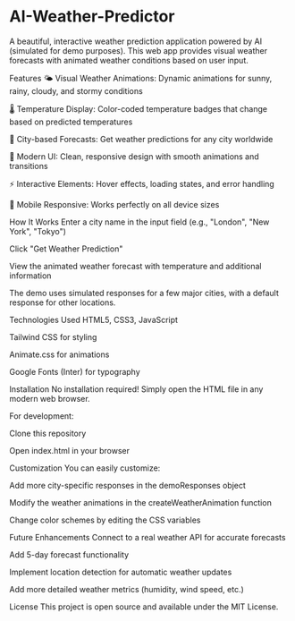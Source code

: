 # AI-Weather-Predictor
A beautiful, interactive weather prediction application powered by AI (simulated for demo purposes). This web app provides visual weather forecasts with animated weather conditions based on user input.

Features
🌤️ Visual Weather Animations: Dynamic animations for sunny, rainy, cloudy, and stormy conditions

🌡️ Temperature Display: Color-coded temperature badges that change based on predicted temperatures

📍 City-based Forecasts: Get weather predictions for any city worldwide

🎨 Modern UI: Clean, responsive design with smooth animations and transitions

⚡ Interactive Elements: Hover effects, loading states, and error handling

📱 Mobile Responsive: Works perfectly on all device sizes

How It Works
Enter a city name in the input field (e.g., "London", "New York", "Tokyo")

Click "Get Weather Prediction"

View the animated weather forecast with temperature and additional information

The demo uses simulated responses for a few major cities, with a default response for other locations.

Technologies Used
HTML5, CSS3, JavaScript

Tailwind CSS for styling

Animate.css for animations

Google Fonts (Inter) for typography

Installation
No installation required! Simply open the HTML file in any modern web browser.

For development:

Clone this repository

Open index.html in your browser

Customization
You can easily customize:

Add more city-specific responses in the demoResponses object

Modify the weather animations in the createWeatherAnimation function

Change color schemes by editing the CSS variables

Future Enhancements
Connect to a real weather API for accurate forecasts

Add 5-day forecast functionality

Implement location detection for automatic weather updates

Add more detailed weather metrics (humidity, wind speed, etc.)

License
This project is open source and available under the MIT License.
